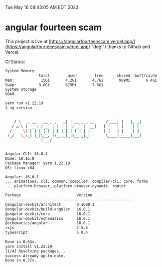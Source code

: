 Tue May 16 08:43:05 AM EDT 2023

# angular fourteen scam


This project is live at [https://angularfourteenscam.vercel.app/](https://angularfourteenscam.vercel.app/ "dog!") thanks to Github and Vercel.

CI Status: 

```bash
System Memory
               total        used        free      shared  buff/cache   available
Mem:            15Gi       4.2Gi       4.7Gi       909Mi       6.4Gi       9.9Gi
Swap:          8.0Gi       679Mi       7.3Gi
System Storage
904M	.
```
```bash
yarn run v1.22.19
$ ng version

     _                      _                 ____ _     ___
    / \   _ __   __ _ _   _| | __ _ _ __     / ___| |   |_ _|
   / △ \ | '_ \ / _` | | | | |/ _` | '__|   | |   | |    | |
  / ___ \| | | | (_| | |_| | | (_| | |      | |___| |___ | |
 /_/   \_\_| |_|\__, |\__,_|_|\__,_|_|       \____|_____|___|
                |___/
    

Angular CLI: 16.0.1
Node: 18.16.0
Package Manager: yarn 1.22.19
OS: linux x64

Angular: 16.0.1
... animations, cli, common, compiler, compiler-cli, core, forms
... platform-browser, platform-browser-dynamic, router

Package                         Version
---------------------------------------------------------
@angular-devkit/architect       0.1600.1
@angular-devkit/build-angular   16.0.1
@angular-devkit/core            16.0.1
@angular-devkit/schematics      16.0.1
@schematics/angular             16.0.1
rxjs                            7.5.6
typescript                      5.0.4
    
Done in 0.63s.
yarn install v1.22.19
[1/4] Resolving packages...
success Already up-to-date.
Done in 0.37s.
```
